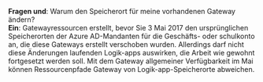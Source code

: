 **Fragen und**: Warum den Speicherort für meine vorhandenen Gateway ändern? <br/>
**Ein**: Gatewayressourcen erstellt, bevor Sie 3 Mai 2017 den ursprünglichen Speicherorten der Azure AD-Mandanten für die Geschäfts- oder schulkonto an, die diese Gateways erstellt verschoben wurden. Allerdings darf nicht diese Änderungen laufenden Logik-apps auswirken, die Arbeit wie gewohnt fortgesetzt werden soll. Mit dem Gateway allgemeiner Verfügbarkeit im Mai können Ressourcenpfade Gateway von Logik-app-Speicherorte abweichen.